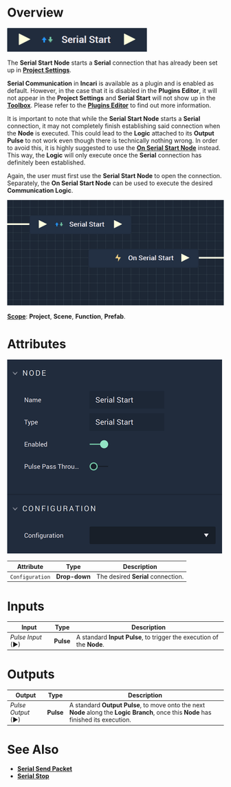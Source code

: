 # Overview

![The Serial Start Node.](../../../.gitbook/assets/serialstartupdatedimage.png)

The **Serial Start Node** starts a **Serial** connection that has already been set up in [**Project Settings**](../../../modules/project-settings/serial.md).

**Serial Communication** in **Incari** is available as a plugin and is enabled as default. However, in the case that it is disabled in the **Plugins Editor**, it will not appear in the **Project Settings** and **Serial Start** will not show up in the [**Toolbox**](../../overview.md). Please refer to the [**Plugins Editor**](../../../modules/plugins/README.md) to find out more information.

It is important to note that while the **Serial Start Node** starts a **Serial** connection, it may not completely finish establishing
said connection when the **Node** is executed. This could lead to the **Logic** attached to its **Output Pulse** 
to not work even though there is technically nothing wrong. In order to avoid this, it is highly suggested to use 
the [**On Serial Start Node**](events/onserialstart.md) instead. This way, the **Logic** will only execute once the **Serial** connection has definitely been established. 

Again, the user must first use the **Serial Start Node** to open the connection. Separately, the **On Serial Start Node** can be used to execute the desired **Communication Logic**.

![Serial Start and On Serial Start Configuration](../../../.gitbook/assets/serialstartvsonserialstart.png)

[**Scope**](../overview.md#scopes): **Project**, **Scene**, **Function**, **Prefab**.

# Attributes

![The Serial Start Node Attributes.](../../../.gitbook/assets/serialstartattributes.png)

|Attribute|Type|Description|
|---|---|---|
|`Configuration`|**Drop-down**|The desired **Serial** connection.|

# Inputs

|Input|Type|Description|
|---|---|---|
|*Pulse Input* (►)|**Pulse**|A standard **Input Pulse**, to trigger the execution of the **Node**.|

# Outputs

|Output|Type|Description|
|---|---|---|
|*Pulse Output* (►)|**Pulse**|A standard **Output Pulse**, to move onto the next **Node** along the **Logic Branch**, once this **Node** has finished its execution.|

# See Also

* [**Serial Send Packet**](serialsendpacket.md)
* [**Serial Stop**](serialstop.md)

